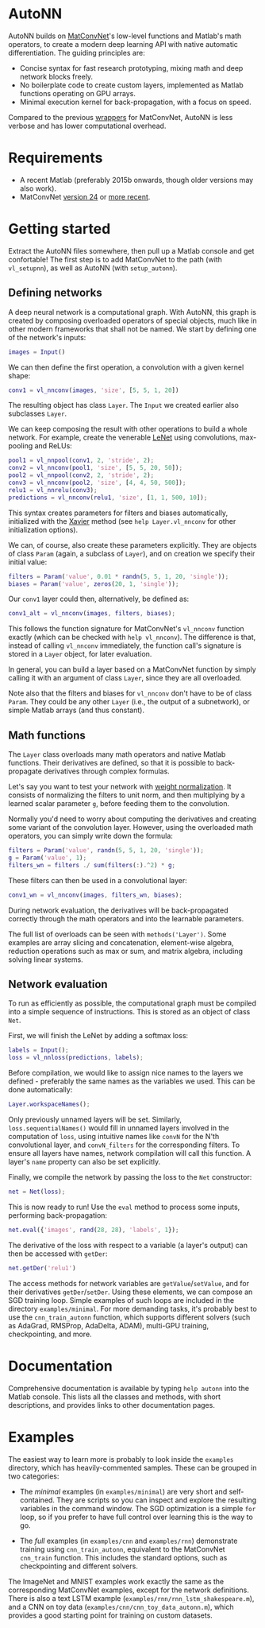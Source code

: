 
# AutoNN #
AutoNN builds on [MatConvNet](http://www.vlfeat.org/matconvnet/)'s low-level functions and Matlab's math operators, to create a modern deep learning API with native automatic differentiation. The guiding principles are:

- Concise syntax for fast research prototyping, mixing math and deep network blocks freely.
- No boilerplate code to create custom layers, implemented as Matlab functions operating on GPU arrays.
- Minimal execution kernel for back-propagation, with a focus on speed.

Compared to the previous [wrappers](http://www.vlfeat.org/matconvnet/wrappers/) for MatConvNet, AutoNN is less verbose and has lower computational overhead.


# Requirements #

* A recent Matlab (preferably 2015b onwards, though older versions may also work).
* MatConvNet [version 24](http://www.vlfeat.org/matconvnet/) or [more recent](https://github.com/vlfeat/matconvnet).


# Getting started #

Extract the AutoNN files somewhere, then pull up a Matlab console and get confortable! The first step is to add MatConvNet to the path (with `vl_setupnn`), as well as AutoNN (with `setup_autonn`).

## Defining networks ##

A deep neural network is a computational graph. With AutoNN, this graph is created by composing overloaded operators of special objects, much like in other modern frameworks that shall not be named. We start by defining one of the network's inputs:

```Matlab
images = Input()
```

We can then define the first operation, a convolution with a given kernel shape:

```Matlab
conv1 = vl_nnconv(images, 'size', [5, 5, 1, 20])
```

The resulting object has class `Layer`. The `Input` we created earlier also subclasses `Layer`.

We can keep composing the result with other operations to build a whole network. For example, create the venerable [LeNet](http://yann.lecun.com/exdb/lenet/) using convolutions, max-pooling and ReLUs:

```Matlab
pool1 = vl_nnpool(conv1, 2, 'stride', 2);
conv2 = vl_nnconv(pool1, 'size', [5, 5, 20, 50]);
pool2 = vl_nnpool(conv2, 2, 'stride', 2);
conv3 = vl_nnconv(pool2, 'size', [4, 4, 50, 500]);
relu1 = vl_nnrelu(conv3);
predictions = vl_nnconv(relu1, 'size', [1, 1, 500, 10]);
```

This syntax creates parameters for filters and biases automatically, initialized with the [Xavier](http://www.jmlr.org/proceedings/papers/v9/glorot10a/glorot10a.pdf) method (see `help Layer.vl_nnconv` for other initialization options).

We can, of course, also create these parameters explicitly. They are objects of class `Param` (again, a subclass of `Layer`), and on creation we specify their initial value:

```Matlab
filters = Param('value', 0.01 * randn(5, 5, 1, 20, 'single'));
biases = Param('value', zeros(20, 1, 'single'));
```

Our `conv1` layer could then, alternatively, be defined as:

```Matlab
conv1_alt = vl_nnconv(images, filters, biases);
```

This follows the function signature for MatConvNet's `vl_nnconv` function exactly (which can be checked with `help vl_nnconv`). The difference is that, instead of calling `vl_nnconv` immediately, the function call's signature is stored in a `Layer` object, for later evaluation.

In general, you can build a layer based on a MatConvNet function by simply calling it with an argument of class `Layer`, since they are all overloaded.

Note also that the filters and biases for `vl_nnconv` don't have to be of class `Param`. They could be any other `Layer` (i.e., the output of a subnetwork), or simple Matlab arrays (and thus constant).


## Math functions ##

The `Layer` class overloads many math operators and native Matlab functions. Their derivatives are defined, so that it is possible to back-propagate derivatives through complex formulas.

Let's say you want to test your network with [weight normalization](https://arxiv.org/abs/1602.07868). It consists of normalizing the filters to unit norm, and then multiplying by a learned scalar parameter `g`, before feeding them to the convolution.

Normally you'd need to worry about computing the derivatives and creating some variant of the convolution layer. However, using the overloaded math operators, you can simply write down the formula:

```Matlab
filters = Param('value', randn(5, 5, 1, 20, 'single'));
g = Param('value', 1);
filters_wn = filters ./ sum(filters(:).^2) * g;
```

These filters can then be used in a convolutional layer:


```Matlab
conv1_wn = vl_nnconv(images, filters_wn, biases);
```

During network evaluation, the derivatives will be back-propagated correctly through the math operators and into the learnable parameters.

The full list of overloads can be seen with `methods('Layer')`. Some examples are array slicing and concatenation, element-wise algebra, reduction operations such as max or sum, and matrix algebra, including solving linear systems.


## Network evaluation ##

To run as efficiently as possible, the computational graph must be compiled into a simple sequence of instructions. This is stored as an object of class `Net`.

First, we will finish the LeNet by adding a softmax loss:

```Matlab
labels = Input();
loss = vl_nnloss(predictions, labels);
```

Before compilation, we would like to assign nice names to the layers we defined - preferably the same names as the variables we used. This can be done automatically:

```Matlab
Layer.workspaceNames();
```

Only previously unnamed layers will be set. Similarly, `loss.sequentialNames()` would fill in unnamed layers involved in the computation of `loss`, using intuitive names like `convN` for the N'th convolutional layer, and `convN_filters` for the corresponding filters. To ensure all layers have names, network compilation will call this function. A layer's `name` property can also be set explicitly.

Finally, we compile the network by passing the loss to the `Net` constructor:

```Matlab
net = Net(loss);
```

This is now ready to run! Use the `eval` method to process some inputs, performing back-propagation:

```Matlab
net.eval({'images', rand(28, 28), 'labels', 1});
```

The derivative of the loss with respect to a variable (a layer's output) can then be accessed with `getDer`:

```Matlab
net.getDer('relu1')
```

The access methods for network variables are `getValue`/`setValue`, and for their derivatives `getDer`/`setDer`. Using these elements, we can compose an SGD training loop. Simple examples of such loops are included in the directory `examples/minimal`. For more demanding tasks, it's probably best to use the `cnn_train_autonn` function, which supports different solvers (such as AdaGrad, RMSProp, AdaDelta, ADAM), multi-GPU training, checkpointing, and more.



# Documentation #

Comprehensive documentation is available by typing `help autonn` into the Matlab console. This lists all the classes and methods, with short descriptions, and provides links to other documentation pages.


# Examples #

The easiest way to learn more is probably to look inside the `examples` directory, which has heavily-commented samples. These can be grouped in two categories:

- The *minimal* examples (in `examples/minimal`) are very short and self-contained. They are scripts so you can inspect and explore the resulting variables in the command window. The SGD optimization is a simple `for` loop, so if you prefer to have full control over learning this is the way to go.

- The *full* examples (in `examples/cnn` and `examples/rnn`) demonstrate training using `cnn_train_autonn`, equivalent to the MatConvNet `cnn_train` function. This includes the standard options, such as checkpointing and different solvers.

The ImageNet and MNIST examples work exactly the same as the corresponding MatConvNet examples, except for the network definitions. There is also a text LSTM example (`examples/rnn/rnn_lstm_shakespeare.m`), and a CNN on toy data (`examples/cnn/cnn_toy_data_autonn.m`), which provides a good starting point for training on custom datasets.


